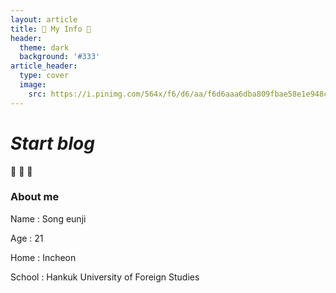 ```yaml
---
layout: article
title: 🎠 My Info 🎠
header:
  theme: dark
  background: '#333'
article_header:
  type: cover
  image:
    src: https://i.pinimg.com/564x/f6/d6/aa/f6d6aaa6dba809fbae58e1e948c34c5f.jpg
---
```


# *Start blog*
:ghost: :ghost: :ghost:

### About me  

Name : Song eunji  

Age : 21  

Home : Incheon  

School : Hankuk University of Foreign Studies 

